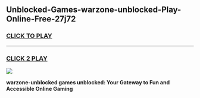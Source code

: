 
## Unblocked-Games-warzone-unblocked-Play-Online-Free-27j72
<h3>
<a href="https://premium76.site?title=warzone-unblocked&ref=26A">CLICK TO PLAY</a></h3>
<hr>

<h3>
<a href="https://premium76.site?title=warzone-unblocked&ref=26A">CLICK 2 PLAY</a>
  
</h3>

<a href="https://premium76.site?title=warzone-unblocked&ref=26A"><img src="https://clearcache.store/games.png"></a>


**warzone-unblocked games unblocked: Your Gateway to Fun and Accessible Online Gaming**
